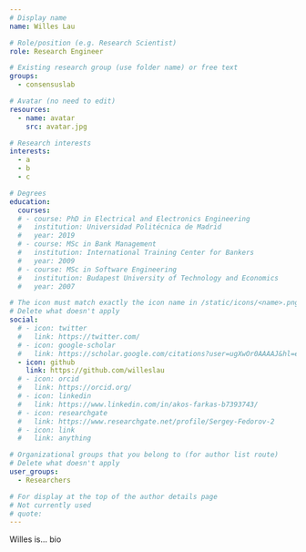 ```yaml
---
# Display name
name: Willes Lau

# Role/position (e.g. Research Scientist)
role: Research Engineer

# Existing research group (use folder name) or free text
groups:
  - consensuslab

# Avatar (no need to edit)
resources:
  - name: avatar
    src: avatar.jpg

# Research interests
interests:
  - a
  - b
  - c

# Degrees
education:
  courses:
  # - course: PhD in Electrical and Electronics Engineering
  #   institution: Universidad Politécnica de Madrid
  #   year: 2019
  # - course: MSc in Bank Management
  #   institution: International Training Center for Bankers
  #   year: 2009
  # - course: MSc in Software Engineering
  #   institution: Budapest University of Technology and Economics
  #   year: 2007  

# The icon must match exactly the icon name in /static/icons/<name>.png
# Delete what doesn't apply
social:
  # - icon: twitter
  #   link: https://twitter.com/
  # - icon: google-scholar
  #   link: https://scholar.google.com/citations?user=ugXwOr0AAAAJ&hl=en&oi=ao
  - icon: github
    link: https://github.com/willeslau
  # - icon: orcid
  #   link: https://orcid.org/
  # - icon: linkedin
  #   link: https://www.linkedin.com/in/akos-farkas-b7393743/
  # - icon: researchgate
  #   link: https://www.researchgate.net/profile/Sergey-Fedorov-2
  # - icon: link
  #   link: anything

# Organizational groups that you belong to (for author list route)
# Delete what doesn't apply
user_groups:
  - Researchers

# For display at the top of the author details page
# Not currently used
# quote:
---
```


Willes is... bio

